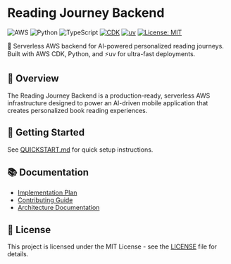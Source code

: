# Reading Journey Backend

![AWS](https://img.shields.io/badge/AWS-%23FF9900.svg?style=for-the-badge&logo=amazon-aws&logoColor=white)
![Python](https://img.shields.io/badge/python-3670A0?style=for-the-badge&logo=python&logoColor=ffdd54)
![TypeScript](https://img.shields.io/badge/typescript-%23007ACC.svg?style=for-the-badge&logo=typescript&logoColor=white)
[![CDK](https://img.shields.io/badge/AWS%20CDK-2.110.0-orange?style=for-the-badge)](https://docs.aws.amazon.com/cdk/latest/guide/home.html)
[![uv](https://img.shields.io/badge/uv-enabled-green?style=for-the-badge)](https://github.com/astral-sh/uv)
[![License: MIT](https://img.shields.io/badge/License-MIT-yellow.svg?style=for-the-badge)](https://opensource.org/licenses/MIT)

🚀 Serverless AWS backend for AI-powered personalized reading journeys. Built with AWS CDK, Python, and ⚡uv for ultra-fast deployments.

## 📖 Overview

The Reading Journey Backend is a production-ready, serverless AWS infrastructure designed to power an AI-driven mobile application that creates personalized book reading experiences.

## 🚀 Getting Started

See [QUICKSTART.md](QUICKSTART.md) for quick setup instructions.

## 📚 Documentation

- [Implementation Plan](IMPLEMENTATION_PLAN.md)
- [Contributing Guide](CONTRIBUTING.md)
- [Architecture Documentation](docs/)

## 📄 License

This project is licensed under the MIT License - see the [LICENSE](LICENSE) file for details.
